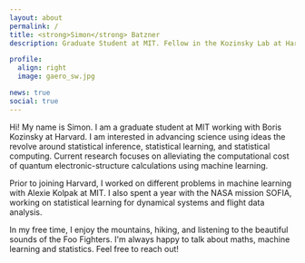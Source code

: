 ```yaml
---
layout: about
permalink: /
title: <strong>Simon</strong> Batzner
description: Graduate Student at MIT. Fellow in the Kozinsky Lab at Harvard. 

profile:
  align: right
  image: gaero_sw.jpg

news: true
social: true
---
```

Hi! My name is Simon. I am a graduate student at MIT working with Boris Kozinsky at Harvard. 
I am interested in advancing science using ideas the revolve around statistical inference, statistical learning, and statistical computing. Current research focuses on alleviating the computational cost of quantum electronic-structure calculations using machine learning.  

Prior to joining Harvard, I worked on different problems in machine learning with Alexie Kolpak at MIT. I also spent a year with the NASA mission SOFIA, working on statistical learning for dynamical systems and flight data analysis.  

In my free time, I enjoy the mountains, hiking, and listening to the beautiful sounds of the Foo Fighters. I'm always happy to talk about maths, machine learning and statistics. Feel free to reach out! 


